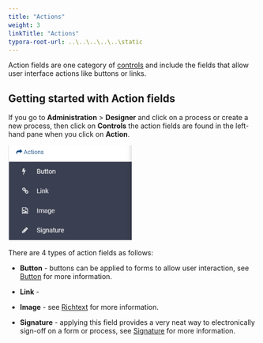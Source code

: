 ```yaml
---
title: "Actions"
weight: 3
linkTitle: "Actions"
typora-root-url: ..\..\..\..\..\static
---
```


Action fields are one category of [controls](fields/Readme.md) and include the fields that allow user interface actions like buttons or links. 



## Getting started with Action fields ##

If you go to **Administration** > **Designer** and click on a process or create a new process, then click on **Controls** the action fields are found in the left-hand pane when you click on **Action**.

<img src="/images/actions.png" alt="Action fields" style="zoom:67%;" />

There are 4 types of action fields as follows:

- **Button** - buttons can be applied to forms to allow user interaction, see [Button](button.md) for more information.

- **Link** - 

- **Image** -  see [Richtext](richtext.md) for more information.

- **Signature** - applying this field provides a very neat way to electronically sign-off on a form or process, see [Signature](signature.md) for more information.

  